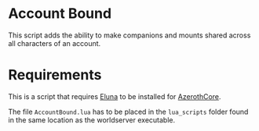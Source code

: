 # Account Bound
This script adds the ability to make companions and mounts shared across all characters of an account.

# Requirements
This is a script that requires [Eluna](https://github.com/azerothcore/mod-eluna) to be installed for [AzerothCore](https://github.com/azerothcore/azerothcore-wotlk).

The file `AccountBound.lua` has to be placed in the `lua_scripts` folder found in the same location as the worldserver executable.
